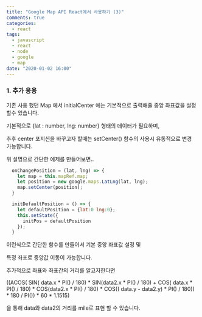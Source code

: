 ```yaml
---
title: "Google Map API React에서 사용하기 (3)"
comments: true
categories:
  - react
tags:
  - javascript
  - react
  - node
  - google
  - map
date: "2020-01-02 16:00"
---
```


### 1. 추가 응용 

  기존 사용 했던 Map 에서 initialCenter 에는 기본적으로 출력해줄 중앙 좌표값을 설정할수 있습니다.

  기본적으로 {lat : number, lng: number} 형태의 데이터가 필요하며,

  추후 center 포지션을 바꾸고자 할때는 setCenter() 함수의 사용시 유동적으로 변경 가능합니다.

  위 설명으로 간단한 예제를 만들어보면..

  ```javascript
    onChangePosition = (lat, lng) => {
      let map = this.mapRef.map;
      let position = new google.maps.LatLng(lat, lng);
      map.setCenter(position);
    }

    initDefaultPosition = () => {
      let defaultPosition = {lat:0 lng:0};
      this.setState({
        initPos = defaultPosition
      });
    }
  ```

  이런식으로 간단한 함수를 만들어서 기본 중앙 좌표값 설정 및

  특정 좌표로 중앙값 이동이 가능합니다.

  추가적으로 좌표와 좌표간의 거리를 알고자한다면

  ((ACOS(
    SIN( data.x * PI() / 180) * SIN(data2.x * PI() / 180) + 
    COS( data.x * PI() / 180) * COS(data2.x * PI() / 180) * 
    COS(( data.y - data2.y) * PI() / 180)) * 180 / PI()) * 60 * 1.1515)

  을 통해 data와 data2의 거리를 mile로 표현 할 수 있습니다.

